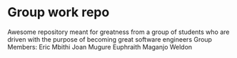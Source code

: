 # Group work repo
 Awesome repository meant for greatness from a group of students  who are driven with the purpose of becoming  great software engineers
Group Members:
Eric Mbithi
Joan Mugure
Euphraith Maganjo
Weldon 
